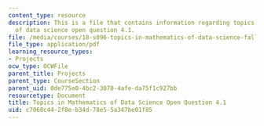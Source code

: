 ```yaml
---
content_type: resource
description: This is a file that contains information regarding topics in mathematics
  of data science open question 4.1.
file: /media/courses/18-s096-topics-in-mathematics-of-data-science-fall-2015/c7060c442f8eb34d78e55a347be01f85_MIT18_S096F15_Open4.1.pdf
file_type: application/pdf
learning_resource_types:
- Projects
ocw_type: OCWFile
parent_title: Projects
parent_type: CourseSection
parent_uid: 0de775e0-4bc2-3070-4afe-da75f1c927bb
resourcetype: Document
title: Topics in Mathematics of Data Science Open Question 4.1
uid: c7060c44-2f8e-b34d-78e5-5a347be01f85
---
```

